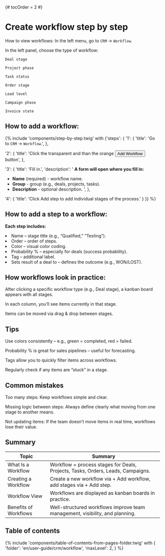 {# tocOrder = 2 #}

# Create workflow step by step

How to view workflows:
In the left menu, go to `CRM` → `Workflow`.

In the left panel, choose the type of workflow:

`Deal stage`

`Project phase`

`Task status`

`Order stage`

`Lead level`

`Campaign phase`

`Invoice state`

## How to add a workflow:
{% include 'components/step-by-step.twig' with {'steps': {
  '1': {
    'title': 'Go to `CRM` → `Workflow`.',
  },

  '2': {
    'title': 'Click the transparent and than the orange <button class="btn btn-add"><span class="icon"><i class="fas fa-plus"></i></span><span class="text">Add Workflow</span></button> button',
  },

  '3': {
    'title': 'Fill in.',
    'description': '
**A form will open where you fill in:**
  * **Name** (required) - workflow name.
  * **Group** - group (e.g., deals, projects, tasks).
  * **Description** - optional description.
    ',
  },

  '4': {
    'title': 'Click Add step to add individual stages of the process.'
  }
}} %}


## How to add a step to a workflow:
 **Each step includes:**
<li> 
Name – stage title (e.g., “Qualified,” “Testing”).
</li>
<li>
Order – order of steps.
</li>
<li>
Color – visual color coding.
</li>
<li>
Probability % – especially for deals (success probability).
</li>
<li>
Tag – additional label.
</li>
<li>
Sets result of a deal to – defines the outcome (e.g., WON/LOST).
</li>

## How workflows look in practice:
After clicking a specific workflow type (e.g., Deal stage), a kanban board appears with all stages.

In each column, you’ll see items currently in that stage.

Items can be moved via drag & drop between stages.


## Tips
Use colors consistently – e.g., green = completed, red = failed.

Probability % is great for sales pipelines – useful for forecasting.

Tags allow you to quickly filter items across workflows.

Regularly check if any items are “stuck” in a stage.


## Common mistakes
Too many steps: Keep workflows simple and clear.

Missing logic between steps: Always define clearly what moving from one stage to another means.

Not updating items: If the team doesn’t move items in real time, workflows lose their value.


## Summary

| Topic                 | Summary                                                                         |
|-----------------------|---------------------------------------------------------------------------------|
| What Is a Workflow    | Workflow = process stages for Deals, Projects, Tasks, Orders, Leads, Campaigns. |
| Creating a Workflow   | Create a new workflow via + Add workflow, add stages via + Add step.            |
| Workflow View         | Workflows are displayed as kanban boards in practice.                           |
| Benefits of Workflows | Well-structured workflows improve team management, visibility, and planning.    |

## Table of contents

{% include 'components/table-of-contents-from-pages-folder.twig' with {
  'folder': 'en/user-guide/crm/workflow',
  'maxLevel': 2,
} %}